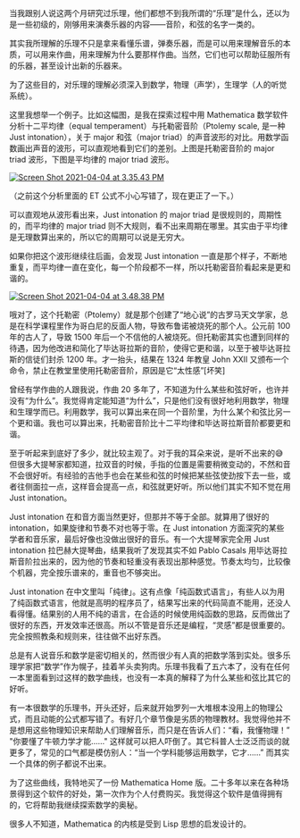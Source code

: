 当我跟别人说这两个月研究过乐理，他们都想不到我所谓的“乐理”是什么，还以为是一些初级的，刚够用来演奏乐器的内容——音阶，和弦的名字一类的。

其实我所理解的乐理不只是拿来看懂乐谱，弹奏乐器，而是可以用来理解音乐的本质，可以用来作曲，用来理解为什么要那样作曲。当然，它们也可以帮助征服所有的乐器，甚至设计出新的乐器来。

为了这些目的，对乐理的理解必须深入到数学，物理（声学），生理学（人的听觉系统）。

这里我想举一个例子。比如这幅图，是我在探索过程中用 Mathematica 数学软件分析十二平均律（equal temperament）与托勒密音阶（Ptolemy scale, 是一种 Just intonation），关于 major 和弦（major triad）的声音波形的对比。用数学函数画出声音的波形，可以直观地看到它们的差别。上图是托勒密音阶的 major triad 波形，下图是平均律的 major triad 波形。

 [<div class="image2-inset"><picture><source type="image/webp" srcset="https://substackcdn.com/image/fetch/w_424,c_limit,f_webp,q_auto:good,fl_progressive:steep/https%3A%2F%2Fbucketeer-e05bbc84-baa3-437e-9518-adb32be77984.s3.amazonaws.com%2Fpublic%2Fimages%2F7975cede-e674-4963-97f3-3f216e958477_1494x1654.png 424w, https://substackcdn.com/image/fetch/w_848,c_limit,f_webp,q_auto:good,fl_progressive:steep/https%3A%2F%2Fbucketeer-e05bbc84-baa3-437e-9518-adb32be77984.s3.amazonaws.com%2Fpublic%2Fimages%2F7975cede-e674-4963-97f3-3f216e958477_1494x1654.png 848w, https://substackcdn.com/image/fetch/w_1272,c_limit,f_webp,q_auto:good,fl_progressive:steep/https%3A%2F%2Fbucketeer-e05bbc84-baa3-437e-9518-adb32be77984.s3.amazonaws.com%2Fpublic%2Fimages%2F7975cede-e674-4963-97f3-3f216e958477_1494x1654.png 1272w, https://substackcdn.com/image/fetch/w_1456,c_limit,f_webp,q_auto:good,fl_progressive:steep/https%3A%2F%2Fbucketeer-e05bbc84-baa3-437e-9518-adb32be77984.s3.amazonaws.com%2Fpublic%2Fimages%2F7975cede-e674-4963-97f3-3f216e958477_1494x1654.png 1456w" sizes="100vw">![Screen Shot 2021-04-04 at 3.35.43 PM](https://substackcdn.com/image/fetch/w_1456,c_limit,f_auto,q_auto:good,fl_progressive:steep/https%3A%2F%2Fbucketeer-e05bbc84-baa3-437e-9518-adb32be77984.s3.amazonaws.com%2Fpublic%2Fimages%2F7975cede-e674-4963-97f3-3f216e958477_1494x1654.png "Screen Shot 2021-04-04 at 3.35.43 PM")</picture></div>](https://substackcdn.com/image/fetch/f_auto,q_auto:good,fl_progressive:steep/https%3A%2F%2Fbucketeer-e05bbc84-baa3-437e-9518-adb32be77984.s3.amazonaws.com%2Fpublic%2Fimages%2F7975cede-e674-4963-97f3-3f216e958477_1494x1654.png) 

（之前这个分析里面的 ET 公式不小心写错了，现在更正了一下。）

可以直观地从波形看出来，Just intonation 的 major triad 是很规则的，周期性的，而平均律的 major triad 则不大规则，看不出来周期在哪里。其实由于平均律是无理数算出来的，所以它的周期可以说是无穷大。

如果你把这个波形继续往后画，会发现 Just intonation 一直是那个样子，不断地重复，而平均律一直在变化，每一个阶段都不一样，所以托勒密音阶看起来是更和谐的。

 [<div class="image2-inset"><picture><source type="image/webp" srcset="https://substackcdn.com/image/fetch/w_424,c_limit,f_webp,q_auto:good,fl_progressive:steep/https%3A%2F%2Fbucketeer-e05bbc84-baa3-437e-9518-adb32be77984.s3.amazonaws.com%2Fpublic%2Fimages%2F5c0c1cb0-0991-4921-b371-6e3d4c402c5a_1734x1654.png 424w, https://substackcdn.com/image/fetch/w_848,c_limit,f_webp,q_auto:good,fl_progressive:steep/https%3A%2F%2Fbucketeer-e05bbc84-baa3-437e-9518-adb32be77984.s3.amazonaws.com%2Fpublic%2Fimages%2F5c0c1cb0-0991-4921-b371-6e3d4c402c5a_1734x1654.png 848w, https://substackcdn.com/image/fetch/w_1272,c_limit,f_webp,q_auto:good,fl_progressive:steep/https%3A%2F%2Fbucketeer-e05bbc84-baa3-437e-9518-adb32be77984.s3.amazonaws.com%2Fpublic%2Fimages%2F5c0c1cb0-0991-4921-b371-6e3d4c402c5a_1734x1654.png 1272w, https://substackcdn.com/image/fetch/w_1456,c_limit,f_webp,q_auto:good,fl_progressive:steep/https%3A%2F%2Fbucketeer-e05bbc84-baa3-437e-9518-adb32be77984.s3.amazonaws.com%2Fpublic%2Fimages%2F5c0c1cb0-0991-4921-b371-6e3d4c402c5a_1734x1654.png 1456w" sizes="100vw">![Screen Shot 2021-04-04 at 3.48.38 PM](https://substackcdn.com/image/fetch/w_1456,c_limit,f_auto,q_auto:good,fl_progressive:steep/https%3A%2F%2Fbucketeer-e05bbc84-baa3-437e-9518-adb32be77984.s3.amazonaws.com%2Fpublic%2Fimages%2F5c0c1cb0-0991-4921-b371-6e3d4c402c5a_1734x1654.png "Screen Shot 2021-04-04 at 3.48.38 PM")</picture></div>](https://substackcdn.com/image/fetch/f_auto,q_auto:good,fl_progressive:steep/https%3A%2F%2Fbucketeer-e05bbc84-baa3-437e-9518-adb32be77984.s3.amazonaws.com%2Fpublic%2Fimages%2F5c0c1cb0-0991-4921-b371-6e3d4c402c5a_1734x1654.png) 

哦对了，这个托勒密（Ptolemy）就是那个创建了“地心说”的古罗马天文学家，总是在科学课程里作为哥白尼的反面人物，导致布鲁诺被烧死的那个人。公元前 100 年的古人了，导致 1500 年后一个不信他的人被烧死。但托勒密其实也遭到同样的待遇，因为他改进和简化了毕达哥拉斯的音阶，使得它更和谐，以至于被毕达哥拉斯的信徒们封杀 1200 年。才一抬头，结果在 1324 年教皇 John XXII 又颁布一个命令，禁止在教堂里使用托勒密音阶，原因是它“太性感”[坏笑]

曾经有学作曲的人跟我说，作曲 20 多年了，不知道为什么某些和弦好听，也许并没有“为什么”。我觉得肯定能知道“为什么”，只是他们没有很好地利用数学，物理和生理学而已。利用数学，我可以算出来在同一个音阶里，为什么某个和弦比另一个更和谐。我也可以算出来，托勒密音阶比十二平均律和毕达哥拉斯音阶都要更和谐。

至于听起来到底好了多少，就比较主观了。对于我的耳朵来说，是听不出来的😅 但很多大提琴家都知道，拉双音的时候，手指的位置是需要稍微变动的，不然和音不会很好听。有经验的吉他手也会在某些和弦的时候把某些弦使劲按下去一些，或者往侧面拉一点，这样音会提高一点，和弦就更好听。所以他们其实不知不觉在用 Just intonation。

Just intonation 在和音方面当然更好，但那并不等于全部。就算用了很好的 intonation，如果旋律和节奏不对也等于零。在 Just intonation 方面深究的某些学者和音乐家，最后好像也没做出很好的音乐。有一个大提琴家完全用 Just intonation 拉巴赫大提琴曲，结果我听了发现其实不如 Pablo Casals 用毕达哥拉斯音阶拉出来的，因为他的节奏和轻重没有表现出那种感觉。节奏太均匀，比较像个机器，完全按乐谱来的，重音也不够突出。

Just intonation 在中文里叫「纯律」。这有点像「纯函数式语言」，有些人以为用了纯函数式语言，他就是高明的程序员了，结果写出来的代码简直不能用，还没人看得懂。结果别的人用不纯的语言，在合适的时候使用纯函数的思路，反而做出了很好的东西，开发效率还很高。所以不管是音乐还是编程，“灵感”都是很重要的。完全按照教条和规则来，往往做不出好东西。

总是有人说音乐和数学是密切相关的，然而很少有人真的把数学落到实处。很多乐理学家把“数学”作为幌子，挂着羊头卖狗肉。乐理书我看了五六本了，没有在任何一本里面看到过这样的数学曲线，也没有一本真的解释了为什么某些和弦比其它的好听。

有一本很数学的乐理书，开头还好，后来就开始罗列一大堆根本没用上的物理公式，而且动能的公式都写错了。有好几个章节像是劣质的物理教材。我觉得他并不是想用这些物理知识来帮助人们理解音乐，而只是在告诉人们：“看，我懂物理！” "你要懂了牛顿力学才能……" 这样就可以把人吓倒了。其它科普人士泛泛而谈的就更多了，常见的口气都是模仿别人：“当一个学科能够运用数学，它才……” 而其实一个具体的例子都说不出来。

为了这些曲线，我特地买了一份 Mathematica Home 版。二十多年以来在各种场景得到这个软件的好处，第一次作为个人付费购买。我觉得这个软件是值得拥有的，它将帮助我继续探索数学的奥秘。

很多人不知道，Mathematica 的内核是受到 Lisp 思想的启发设计的。

